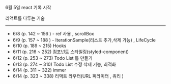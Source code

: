6월 5일 react 기록 시작

리액트를 다루는 기술

---

- 6/8 (p. 142 ~ 156 ) - ref 사용 , scrollBox
- 6/9 (p. 157 ~ 188 ) - IterationSample(리스트 추가,삭제 가능) , LifeCycle
- 6/10 (p. 189 ~ 215) Hooks
- 6/11 (p. 216 ~ 252) 컴포넌트 스타일링(styled-component)
- 6/12 (p. 253 ~ 273) Todo List 틀 만들기
- 6/13 (p. 274 ~ 310) Todo List 수정 삭제 기능, 최적화
- 6/14 (p. 311 ~ 322) immer
- 6/14 (p. 323 ~ 338) 리액트 라우터(URL 피라미터 , 쿼리 )
